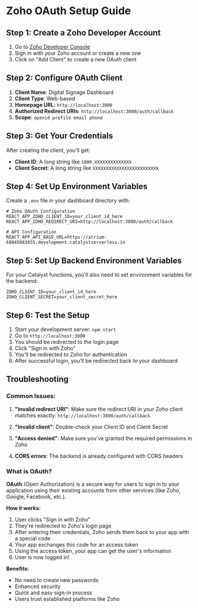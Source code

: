 # Zoho OAuth Setup Guide

## Step 1: Create a Zoho Developer Account

1. Go to [Zoho Developer Console](https://api-console.zoho.com/)
2. Sign in with your Zoho account or create a new one
3. Click on "Add Client" to create a new OAuth client

## Step 2: Configure OAuth Client

1. **Client Name**: Digital Signage Dashboard
2. **Client Type**: Web-based
3. **Homepage URL**: `http://localhost:3000`
4. **Authorized Redirect URIs**: `http://localhost:3000/auth/callback`
5. **Scope**: `openid profile email phone`

## Step 3: Get Your Credentials

After creating the client, you'll get:
- **Client ID**: A long string like `1000.XXXXXXXXXXXXXX`
- **Client Secret**: A long string like `XXXXXXXXXXXXXXXXXXXXXXXXX`

## Step 4: Set Up Environment Variables

Create a `.env` file in your dashboard directory with:

```env
# Zoho OAuth Configuration
REACT_APP_ZOHO_CLIENT_ID=your_client_id_here
REACT_APP_ZOHO_REDIRECT_URI=http://localhost:3000/auth/callback

# API Configuration
REACT_APP_API_BASE_URL=https://atrium-60045083855.development.catalystserverless.in
```

## Step 5: Set Up Backend Environment Variables

For your Catalyst functions, you'll also need to set environment variables for the backend:

```env
ZOHO_CLIENT_ID=your_client_id_here
ZOHO_CLIENT_SECRET=your_client_secret_here
```

## Step 6: Test the Setup

1. Start your development server: `npm start`
2. Go to `http://localhost:3000`
3. You should be redirected to the login page
4. Click "Sign in with Zoho"
5. You'll be redirected to Zoho for authentication
6. After successful login, you'll be redirected back to your dashboard

## Troubleshooting

### Common Issues:

1. **"Invalid redirect URI"**: Make sure the redirect URI in your Zoho client matches exactly: `http://localhost:3000/auth/callback`

2. **"Invalid client"**: Double-check your Client ID and Client Secret

3. **"Access denied"**: Make sure you've granted the required permissions in Zoho

4. **CORS errors**: The backend is already configured with CORS headers

### What is OAuth?

**OAuth** (Open Authorization) is a secure way for users to sign in to your application using their existing accounts from other services (like Zoho, Google, Facebook, etc.).

**How it works:**
1. User clicks "Sign in with Zoho"
2. They're redirected to Zoho's login page
3. After entering their credentials, Zoho sends them back to your app with a special code
4. Your app exchanges this code for an access token
5. Using the access token, your app can get the user's information
6. User is now logged in!

**Benefits:**
- No need to create new passwords
- Enhanced security
- Quick and easy sign-in process
- Users trust established platforms like Zoho
